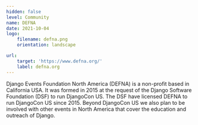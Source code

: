 ```yaml
---
hidden: false
level: Community
name: DEFNA
date: 2021-10-04
logo:
    filename: defna.png
    orientation: landscape

url:
    target: 'https://www.defna.org/'
    label: defna.org
---
```

Django Events Foundation North America (DEFNA) is a non-profit based in California USA. It was formed in 2015 at the request of the Django Software Foundation (DSF) to run DjangoCon US. The DSF have licensed DEFNA to run DjangoCon US since 2015. Beyond DjangoCon US we also plan to be involved with other events in North America that cover the education and outreach of Django.



